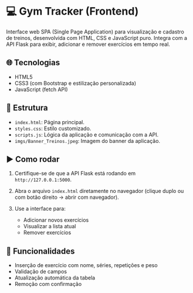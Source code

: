 # 💻 Gym Tracker (Frontend)

Interface web SPA (Single Page Application) para visualização e cadastro de treinos, desenvolvida com HTML, CSS e JavaScript puro. Integra com a API Flask para exibir, adicionar e remover exercícios em tempo real.

## 🌐 Tecnologias

- HTML5
- CSS3 (com Bootstrap e estilização personalizada)
- JavaScript (fetch API)

## 📁 Estrutura

- `index.html`: Página principal.
- `styles.css`: Estilo customizado.
- `scripts.js`: Lógica da aplicação e comunicação com a API.
- `imgs/Banner_Treinos.jpeg`: Imagem do banner da aplicação.

## ▶️ Como rodar

1. Certifique-se de que a API Flask está rodando em `http://127.0.0.1:5000`.

2. Abra o arquivo `index.html` diretamente no navegador (clique duplo ou com botão direito → abrir com navegador).

3. Use a interface para:
   - Adicionar novos exercícios
   - Visualizar a lista atual
   - Remover exercícios

## 🥪 Funcionalidades

- Inserção de exercício com nome, séries, repetições e peso
- Validação de campos
- Atualização automática da tabela
- Remoção com confirmação